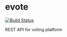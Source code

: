 # evote
[![Build Status](https://travis-ci.org/elberth90/evote.svg)](https://travis-ci.org/elberth90/evote)

REST API for voting platform

